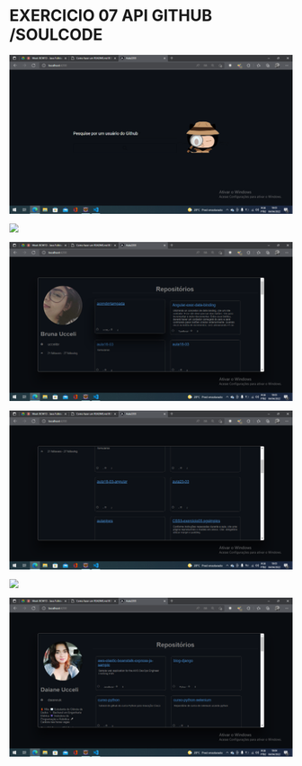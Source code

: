 # EXERCICIO 07 API GITHUB /SOULCODE

![](/src/assets/img01.png)



![](/src/assets/uccelibr.png)



![](/src/assets/img02.png)


![](/src/assets/img03.png)

![](/src/assets/die.png)

![](/src/assets/img04.png)
